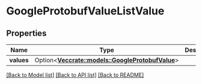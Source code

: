 # GoogleProtobufValueListValue

## Properties

Name | Type | Description | Notes
------------ | ------------- | ------------- | -------------
**values** | Option<[**Vec<crate::models::GoogleProtobufValue>**](google.protobuf.Value.md)> |  | [optional]

[[Back to Model list]](../README.md#documentation-for-models) [[Back to API list]](../README.md#documentation-for-api-endpoints) [[Back to README]](../README.md)


